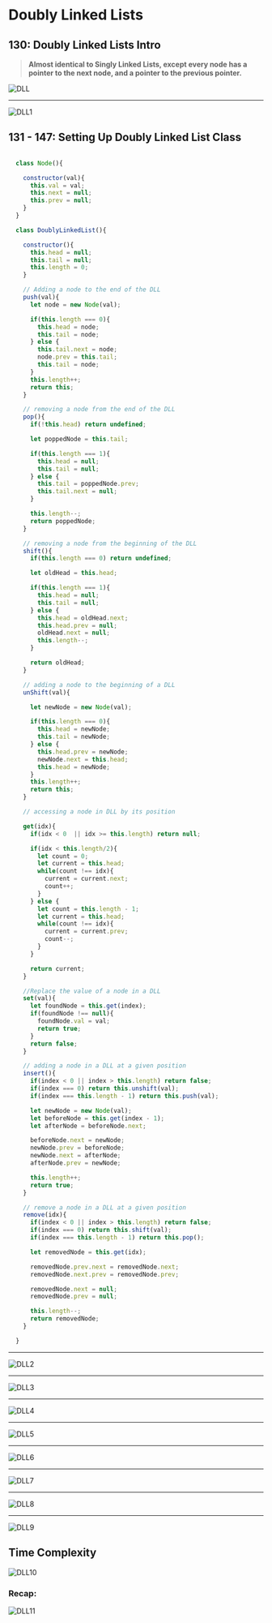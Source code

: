 # Doubly Linked Lists

## 130: Doubly Linked Lists Intro

> **Almost identical to Singly Linked Lists, except every node has a pointer to the next node, and a pointer to the previous pointer.**

![DLL](./resources/DLL.JPG)

---

![DLL1](./resources/DLL1.JPG)

## 131 - 147: Setting Up Doubly Linked List Class

```js

  class Node(){

    constructor(val){
      this.val = val;
      this.next = null;
      this.prev = null;
    }
  }

  class DoublyLinkedList(){

    constructor(){
      this.head = null;
      this.tail = null;
      this.length = 0;
    }

    // Adding a node to the end of the DLL
    push(val){
      let node = new Node(val);

      if(this.length === 0){
        this.head = node;
        this.tail = node;
      } else {
        this.tail.next = node;
        node.prev = this.tail;
        this.tail = node;
      }
      this.length++;
      return this;
    }

    // removing a node from the end of the DLL
    pop(){
      if(!this.head) return undefined;

      let poppedNode = this.tail;

      if(this.length === 1){
        this.head = null;
        this.tail = null;
      } else {
        this.tail = poppedNode.prev;
        this.tail.next = null;
      }

      this.length--;
      return poppedNode;
    }

    // removing a node from the beginning of the DLL
    shift(){
      if(this.length === 0) return undefined;

      let oldHead = this.head;

      if(this.length === 1){
        this.head = null;
        this.tail = null;
      } else {
        this.head = oldHead.next;
        this.head.prev = null;
        oldHead.next = null;
        this.length--;
      }

      return oldHead;
    }

    // adding a node to the beginning of a DLL
    unShift(val){

      let newNode = new Node(val);

      if(this.length === 0){
        this.head = newNode;
        this.tail = newNode;
      } else {
        this.head.prev = newNode;
        newNode.next = this.head;
        this.head = newNode;
      }
      this.length++;
      return this;
    }

    // accessing a node in DLL by its position

    get(idx){
      if(idx < 0  || idx >= this.length) return null;

      if(idx < this.length/2){
        let count = 0;
        let current = this.head;
        while(count !== idx){
          current = current.next;
          count++;
        }
      } else {
        let count = this.length - 1;
        let current = this.head;
        while(count !== idx){
          current = current.prev;
          count--;
        }
      }

      return current;
    }

    //Replace the value of a node in a DLL
    set(val){
      let foundNode = this.get(index);
      if(foundNode !== null){
        foundNode.val = val;
        return true;
      }
      return false;
    }

    // adding a node in a DLL at a given position
    insert(){
      if(index < 0 || index > this.length) return false;
      if(index === 0) return this.unshift(val);
      if(index === this.length - 1) return this.push(val);

      let newNode = new Node(val);
      let beforeNode = this.get(index - 1);
      let afterNode = beforeNode.next;

      beforeNode.next = newNode;
      newNode.prev = beforeNode;
      newNode.next = afterNode;
      afterNode.prev = newNode;

      this.length++;
      return true;
    }

    // remove a node in a DLL at a given position
    remove(idx){
      if(index < 0 || index > this.length) return false;
      if(index === 0) return this.shift(val);
      if(index === this.length - 1) return this.pop();

      let removedNode = this.get(idx);

      removedNode.prev.next = removedNode.next;
      removedNode.next.prev = removedNode.prev;

      removedNode.next = null;
      removedNode.prev = null;

      this.length--;
      return removedNode;
    }

  }

```

---

![DLL2](./resources/DLL2.JPG)

---

![DLL3](./resources/DLL3.JPG)

---

![DLL4](./resources/DLL4.JPG)

---

![DLL5](./resources/DLL5.JPG)

---

![DLL6](./resources/DLL6.JPG)

--- 

![DLL7](./resources/DLL7.JPG)

--- 

![DLL8](./resources/DLL8.JPG)

--- 

![DLL9](./resources/DLL9.JPG)

## Time Complexity

![DLL10](./resources/DLL10.JPG)

### Recap:

![DLL11](./resources/DLL11.JPG)